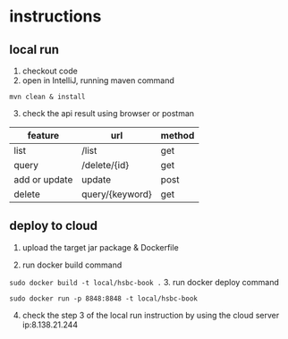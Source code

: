 # instructions
## local run
1. checkout code
2. open in IntelliJ, running maven command

``
mvn clean & install
``

3. check the api result using browser or postman

| feature       | url   | method |
|---------------|-------|--------|
| list          | /list | get    |
| query         | /delete/{id}     | get    |
| add or update |  update     | post   |
| delete        |   query/{keyword}    | get    |


## deploy to cloud

1. upload the target jar package & Dockerfile 

2. run docker build command

``
sudo docker build -t local/hsbc-book .
``
3. run docker deploy command

``
sudo docker run -p 8848:8848 -t local/hsbc-book
``

4. check the step 3 of the local run instruction by using the cloud server ip:8.138.21.244